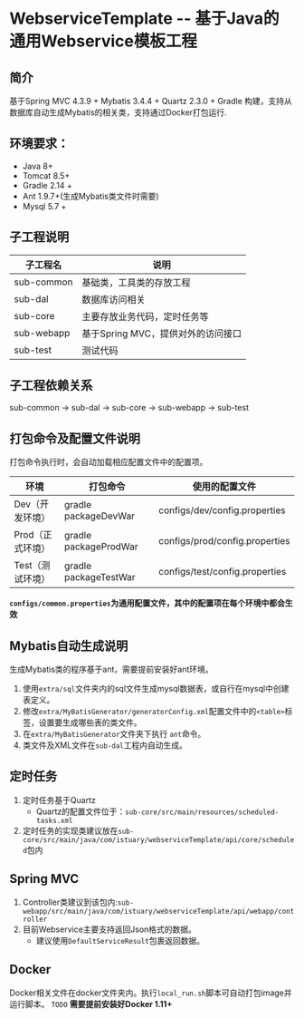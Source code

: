 # WebserviceTemplate -- 基于Java的通用Webservice模板工程

## 简介
基于Spring MVC 4.3.9 + Mybatis 3.4.4 + Quartz 2.3.0 + Gradle 构建，支持从数据库自动生成Mybatis的相关类，支持通过Docker打包运行.

## 环境要求：
- Java 8+
- Tomcat 8.5+
- Gradle 2.14 +
- Ant 1.9.7+(生成Mybatis类文件时需要)
- Mysql 5.7 +

## 子工程说明
| 子工程名 | 说明 |
|--------------|--------------------|
| sub-common | 基础类，工具类的存放工程 |
| sub-dal | 数据库访问相关 |
| sub-core  | 主要存放业务代码，定时任务等 |
| sub-webapp  | 基于Spring MVC，提供对外的访问接口 |
| sub-test  | 测试代码 |


## 子工程依赖关系
sub-common -> sub-dal -> sub-core -> sub-webapp -> sub-test

## 打包命令及配置文件说明
打包命令执行时，会自动加载相应配置文件中的配置项。

| 环境 | 打包命令 | 使用的配置文件 |
|--------------|--------------------|--------------------|
| Dev（开发环境） | gradle packageDevWar | configs/dev/config.properties |
| Prod（正式环境） | gradle packageProdWar | configs/prod/config.properties |
| Test（测试环境）  | gradle packageTestWar | configs/test/config.properties |
**`configs/common.properties`为通用配置文件，其中的配置项在每个环境中都会生效**

## Mybatis自动生成说明
生成Mybatis类的程序基于ant，需要提前安装好ant环境。
1. 使用`extra/sql`文件夹内的sql文件生成mysql数据表，或自行在mysql中创建表定义。
1. 修改`extra/MyBatisGenerator/generatorConfig.xml`配置文件中的`<table>`标签，设置要生成哪些表的类文件。
1. 在`extra/MyBatisGenerator`文件夹下执行 `ant`命令。
1. 类文件及XML文件在`sub-dal`工程内自动生成。

## 定时任务
1. 定时任务基于Quartz
    - Quartz的配置文件位于：`sub-core/src/main/resources/scheduled-tasks.xml`
1. 定时任务的实现类建议放在`sub-core/src/main/java/com/istuary/webserviceTemplate/api/core/scheduled`包内

## Spring MVC
1. Controller类建议到该包内:`sub-webapp/src/main/java/com/istuary/webserviceTemplate/api/webapp/controller`
1. 目前Webservice主要支持返回Json格式的数据。
    - 建议使用`DefaultServiceResult`包裹返回数据。

## Docker
Docker相关文件在docker文件夹内。执行`local_run.sh`脚本可自动打包image并运行脚本。 `TODO`
**需要提前安装好Docker 1.11+**


